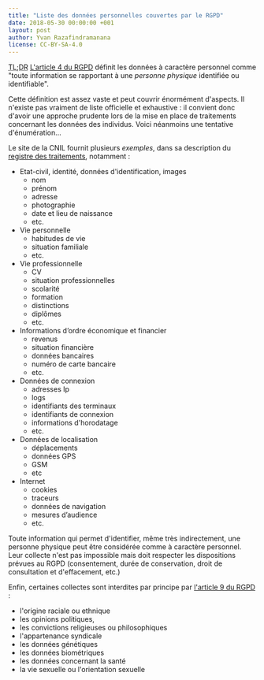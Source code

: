```yaml
---
title: "Liste des données personnelles couvertes par le RGPD"
date: 2018-05-30 00:00:00 +001
layout: post
author: Yvan Razafindramanana
license: CC-BY-SA-4.0
---
```


<acronym title="En résumé... (Too long; Didn't Read)">TL;DR</acronym> [L'article 4 du RGPD](https://gdpr.algolia.com/fr/gdpr-article-4) définit
les données à caractère personnel comme "toute information se rapportant à une _personne
physique_ identifiée ou identifiable".

Cette définition est assez vaste et peut couvrir énormément d'aspects.
Il n'existe pas vraiment de liste officielle et exhaustive : il convient
donc d'avoir une approche prudente lors de la mise en place
de traitements concernant les données des individus. Voici
néanmoins une tentative d'énumération...

<!--more-->

Le site de la CNIL fournit plusieurs _exemples_,
dans sa description du [registre des traitements](https://www.cnil.fr/sites/default/files/atoms/files/registre_rgpd_basique.pdf),
notamment :

* Etat-civil, identité, données d'identification, images
    * nom
    * prénom
    * adresse
    * photographie
    * date et lieu de naissance
    * etc.
* Vie personnelle
    * habitudes de vie
    * situation familiale
    * etc.
* Vie professionnelle
    * CV
    * situation professionnelles
    * scolarité
    * formation
    * distinctions
    * diplômes
    * etc.
* Informations d’ordre économique et financier
    * revenus
	* situation financière
	* données bancaires
    * numéro de carte bancaire
	* etc.
* Données de connexion
    * adresses Ip
	* logs
	* identifiants des terminaux
	* identifiants de connexion
	* informations d'horodatage
	* etc.
* Données de localisation 
    * déplacements
	* données GPS
	* GSM
	* etc
* Internet
    * cookies
	* traceurs
	* données de navigation
	* mesures d’audience
	* etc.
    
Toute information qui permet d'identifier, même très indirectement, une personne
physique peut être considérée comme à caractère personnel.
Leur collecte n'est pas impossible mais doit respecter les dispositions prévues
au RGPD (consentement, durée de conservation, droit de consultation et d'effacement,
etc.)

Enfin, certaines collectes sont interdites par principe
par [l'article 9 du RGPD](https://gdpr.algolia.com/fr/gdpr-article-9) :

* l'origine raciale ou ethnique
* les opinions politiques,
* les convictions religieuses ou philosophiques
* l'appartenance syndicale
* les données génétiques
* les données biométriques
* les données concernant la santé
* la vie sexuelle ou l'orientation sexuelle 
